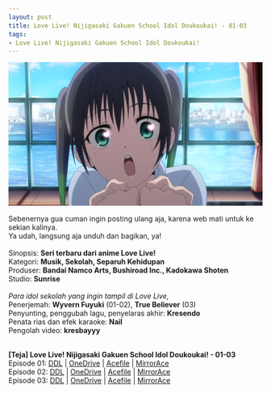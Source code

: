 ```yaml
---
layout: post
title: Love Live! Nijigasaki Gakuen School Idol Doukoukai! - 01-03
tags:
- Love Live! Nijigasaki Gakuen School Idol Doukoukai!
---
```


<img src="/img/nijigaku-03.png"/>

Sebenernya gua cuman ingin posting ulang aja, karena web mati untuk ke sekian kalinya.<br>
Ya udah, langsung aja unduh dan bagikan, ya!<br>
<br>
Sinopsis: **Seri terbaru dari anime Love Live!**<br>
Kategori: **Musik, Sekolah, Separuh Kehidupan**<br>
Produser: **Bandai Namco Arts, Bushiroad Inc., Kadokawa Shoten**<br>
Studio: **Sunrise**<br>
<br>
*Para idol sekolah yang ingin tampil di Love Live,*<br>
Penerjemah: **Wyvern Fuyuki** (01-02), **True Believer** (03)<br>
Penyunting, penggubah lagu, penyelaras akhir: **Kresendo**<br>
Penata rias dan efek karaoke: **Nail**<br>
Pengolah video: **kresbayyy**<br>
<br>

**[Teja] Love Live! Nijigasaki Gakuen School Idol Doukoukai! - 01-03**<br>
Episode 01: [DDL](https://bit.ly/teja_nijigasaki01) | [OneDrive](https://studentuksw-my.sharepoint.com/:v:/g/personal/692014024_student_uksw_edu/EerNbosM2YpDpUVehF5KjIIB7VIcgMP3MHaNFXt4xNKVEQ?e=UzgNg0&download=1) | [Acefile](https://acefile.co/f/29843989/teja-love-live-nijigasaki-gakuen-school-idol-doukoukai-01-19556efb-mkv) | [MirrorAce](https://mirrorace.org/m/1Fna8)<br>
Episode 02: [DDL](https://bit.ly/teja_nijigasaki02) | [OneDrive](https://studentuksw-my.sharepoint.com/:v:/g/personal/692014024_student_uksw_edu/EaOT5DFx7vlIrKcJetn8mHgBafH-9A30v-uNDBSy3F27Lg?e=eg8dNk&download=1) | [Acefile](https://acefile.co/f/30919258/teja-love-live-nijigasaki-gakuen-school-idol-doukoukai-02-a462a5e7-mkv) | [MirrorAce](https://mirrorace.org/m/4nwUd)<br>
Episode 03: [DDL](https://bit.ly/teja_nijigasaki03) | [OneDrive](https://studentuksw-my.sharepoint.com/:v:/g/personal/692014024_student_uksw_edu/EVpJfPGLSgBIn4q-u0xYKCABdodjFxWtUP-AKbTyjVYwRg?e=Tl7QSg&download=1) | [Acefile](https://acefile.co/f/31318871/teja-love-live-nijigasaki-gakuen-school-idol-doukoukai-03-57dd6b47-mkv) | [MirrorAce](https://mirrorace.org/m/4nDlt)